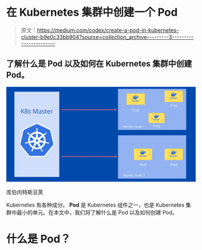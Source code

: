 # 在 Kubernetes 集群中创建一个 Pod

> 原文：<https://medium.com/codex/create-a-pod-in-kubernetes-cluster-b9e0c33bb904?source=collection_archive---------3----------------------->

## 了解什么是 Pod 以及如何在 Kubernetes 集群中创建 Pod。

![](img/668b05881c5f3eb7c5088394c427ae82.png)

库伯内特斯豆荚

Kubernetes 有各种成分。 **Pod** 是 Kubernetes 组件之一，也是 Kubernetes 集群中最小的单元。在本文中，我们将了解什么是 Pod 以及如何创建 Pod。

# **什么是 Pod？**